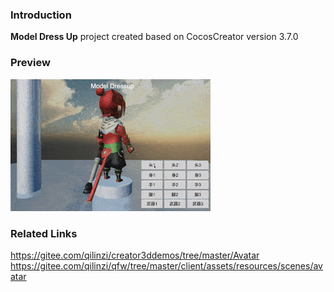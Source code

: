 ### Introduction
**Model Dress Up** project created based on CocosCreator version 3.7.0

### Preview
![image](../../../gif/202201/2022012088.gif)

### Related Links
https://gitee.com/qilinzi/creator3ddemos/tree/master/Avatar
https://gitee.com/qilinzi/qfw/tree/master/client/assets/resources/scenes/avatar